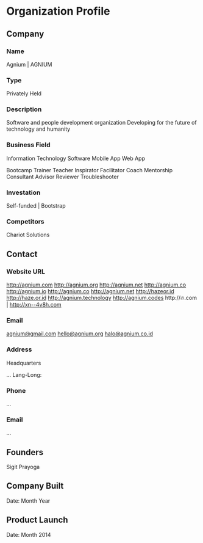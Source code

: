 Organization Profile
====================

Company
-------

### Name

Agnium | AGNIUM

### Type

Privately Held

### Description

Software and people development organization
Developing for the future of technology and humanity

### Business Field

Information Technology
Software
Mobile App
Web App

Bootcamp
Trainer
Teacher
Inspirator
Facilitator
Coach
Mentorship
Consultant
Advisor
Reviewer
Troubleshooter

### Investation

Self-funded | Bootstrap

### Competitors

Chariot Solutions


Contact
-------

### Website URL

http://agnium.com
http://agnium.org
http://agnium.net
http://agnium.co
http://agnium.io
http://agnium.co
http://agnium.net
http://hazeor.id
http://haze.or.id
http://agnium.technology
http://agnium.codes
http://🔥.com | http://xn--4v8h.com

### Email

agnium@gmail.com
hello@agnium.org
halo@agnium.co.id

### Address

Headquarters

...
Lang-Long: 

### Phone

...

### Email

...

Founders
--------

Sigit Prayoga

Company Built
-------------

Date: Month Year

Product Launch
--------------

Date: Month 2014

